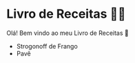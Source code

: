 # Livro de Receitas :man_cook:



Olá! Bem vindo ao meu Livro de Receitas :wave:

- Strogonoff de Frango
- Pavê